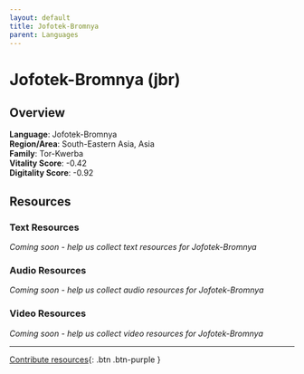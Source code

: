 ```yaml
---
layout: default
title: Jofotek-Bromnya
parent: Languages
---
```


# Jofotek-Bromnya (jbr)

## Overview

**Language**: Jofotek-Bromnya  
**Region/Area**: South-Eastern Asia, Asia  
**Family**: Tor-Kwerba  
**Vitality Score**: -0.42  
**Digitality Score**: -0.92  

## Resources

### Text Resources
*Coming soon - help us collect text resources for Jofotek-Bromnya*

### Audio Resources
*Coming soon - help us collect audio resources for Jofotek-Bromnya*

### Video Resources
*Coming soon - help us collect video resources for Jofotek-Bromnya*

---

[Contribute resources](https://fairtrain.github.io/){: .btn .btn-purple }

